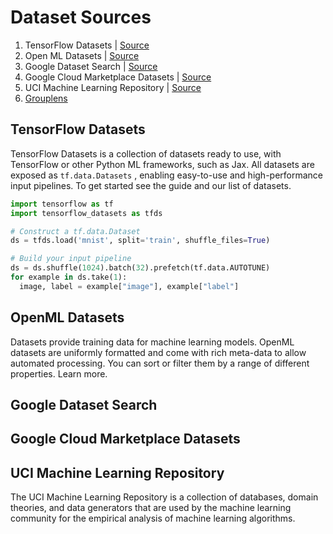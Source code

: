 # Dataset Sources

1. TensorFlow Datasets | [Source](https://www.tensorflow.org/datasets)
1. Open ML Datasets | [Source](https://www.openml.org/search?type=data&status=active&sort=runs)
1. Google Dataset Search | [Source](https://datasetsearch.research.google.com/)
1. Google Cloud Marketplace Datasets | [Source](https://cloud.google.com/marketplace/browse?filter=solution-type:dataset&_ga=2.117206726.1548303019.1669322993-270543887.1669322993)
1. UCI Machine Learning Repository | [Source](https://archive.ics.uci.edu/ml/datasets.php)
1. [Grouplens](https://grouplens.org/about/what-is-grouplens/)

## TensorFlow Datasets
TensorFlow Datasets is a collection of datasets ready to use, with TensorFlow or other Python ML frameworks, such as Jax. All datasets are exposed as `tf.data.Datasets` , enabling easy-to-use and high-performance input pipelines. To get started see the guide and our list of datasets.

```python
import tensorflow as tf
import tensorflow_datasets as tfds

# Construct a tf.data.Dataset
ds = tfds.load('mnist', split='train', shuffle_files=True)

# Build your input pipeline
ds = ds.shuffle(1024).batch(32).prefetch(tf.data.AUTOTUNE)
for example in ds.take(1):
  image, label = example["image"], example["label"]
```

## OpenML Datasets
Datasets provide training data for machine learning models. OpenML datasets are uniformly formatted and come with rich meta-data to allow automated processing. You can sort or filter them by a range of different properties. Learn more.

## Google Dataset Search


## Google Cloud Marketplace Datasets 


## UCI Machine Learning Repository
The UCI Machine Learning Repository is a collection of databases, domain theories, and data generators that are used by the machine learning community for the empirical analysis of machine learning algorithms.



